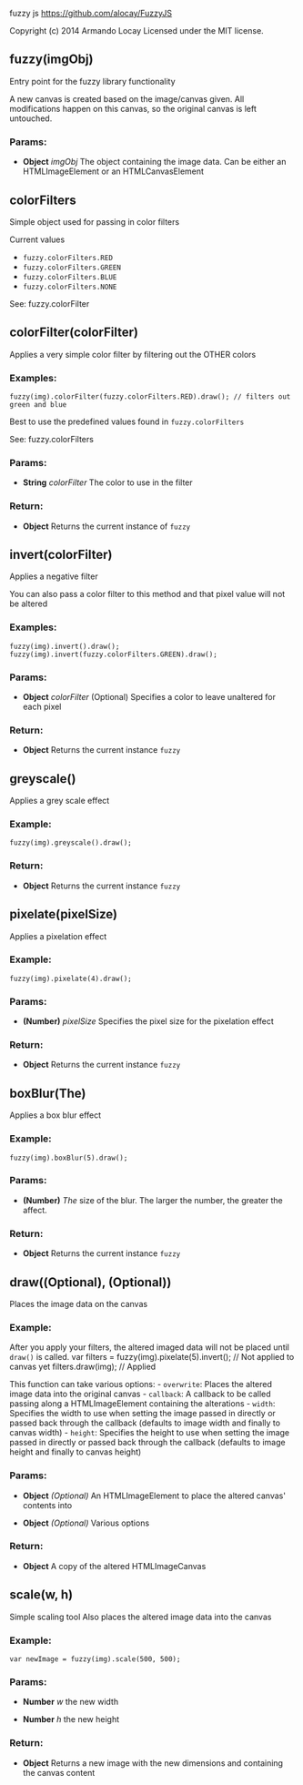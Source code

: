 

<!-- Start lib\fuzzy.js -->

fuzzy js
https://github.com/alocay/FuzzyJS

Copyright (c) 2014 Armando Locay
Licensed under the MIT license.

## fuzzy(imgObj)

Entry point for the fuzzy library functionality

A new canvas is created based on the image/canvas given. All modifications happen on this canvas, so the original canvas is left untouched.

### Params: 

* **Object** *imgObj* The object containing the image data. Can be either an HTMLImageElement or an HTMLCanvasElement

## colorFilters

Simple object used for passing in color filters

Current values
   - `fuzzy.colorFilters.RED`
   - `fuzzy.colorFilters.GREEN`
   - `fuzzy.colorFilters.BLUE`
   - `fuzzy.colorFilters.NONE`

See: fuzzy.colorFilter

## colorFilter(colorFilter)

Applies a very simple color filter by filtering out the OTHER colors

### Examples:
    fuzzy(img).colorFilter(fuzzy.colorFilters.RED).draw(); // filters out green and blue

Best to use the predefined values found in `fuzzy.colorFilters`

See: fuzzy.colorFilters

### Params: 

* **String** *colorFilter* The color to use in the filter

### Return:

* **Object** Returns the current instance of `fuzzy`

## invert(colorFilter)

Applies a negative filter

You can also pass a color filter to this method and that pixel value will not be altered

### Examples:
    fuzzy(img).invert().draw();
    fuzzy(img).invert(fuzzy.colorFilters.GREEN).draw();

### Params: 

* **Object** *colorFilter* (Optional) Specifies a color to leave unaltered for each pixel

### Return:

* **Object** Returns the current instance `fuzzy`

## greyscale()

Applies a grey scale effect

### Example:
    fuzzy(img).greyscale().draw();

### Return:

* **Object** Returns the current instance `fuzzy`

## pixelate(pixelSize)

Applies a pixelation effect

### Example:
    fuzzy(img).pixelate(4).draw();

### Params: 

* **(Number)** *pixelSize* Specifies the pixel size for the pixelation effect

### Return:

* **Object** Returns the current instance `fuzzy`

## boxBlur(The)

Applies a box blur effect

### Example:
    fuzzy(img).boxBlur(5).draw();

### Params: 

* **(Number)** *The* size of the blur. The larger the number, the greater the affect.

### Return:

* **Object** Returns the current instance `fuzzy`

## draw((Optional), (Optional))

Places the image data on the canvas

### Example:
After you apply your filters, the altered imaged data will not be placed until `draw()` is called.
    var filters = fuzzy(img).pixelate(5).invert(); // Not applied to canvas yet
    filters.draw(img);                             // Applied

This function can take various options:
    - `overwrite`: Places the altered image data into the original canvas
    - `callback`: A callback to be called passing along a HTMLImageElement containing the alterations
    - `width`: Specifies the width to use when setting the image passed in directly or passed back through the callback (defaults to image width and finally to canvas width)
    - `height`: Specifies the height to use when setting the image passed in directly or passed back through the callback (defaults to image height and finally to canvas height)

### Params: 

* **Object** *(Optional)* An HTMLImageElement to place the altered canvas&#39; contents into

* **Object** *(Optional)* Various options

### Return:

* **Object** A copy of the altered HTMLImageCanvas

## scale(w, h)

Simple scaling tool
Also places the altered image data into the canvas

### Example:
    var newImage = fuzzy(img).scale(500, 500);

### Params: 

* **Number** *w* the new width

* **Number** *h* the new height

### Return:

* **Object** Returns a new image with the new dimensions and containing the canvas content

<!-- End lib\fuzzy.js -->

